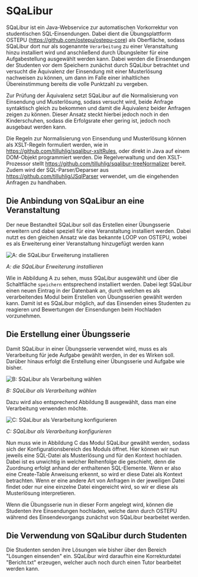 # SQaLibur

SQaLibur ist ein Java-Webservice zur automatischen Vorkorrektur von studentischen SQL-Einsendungen. Dabei dient die Übungsplattform OSTEPU (https://github.com/ostepu/ostepu-core) als Oberfläche, sodass SQaLibur dort nur als sogenannte ``Verarbeitung`` zu einer Veranstaltung hinzu installiert wird und anschließend durch Übungsleiter für eine Aufgabestellung ausgewählt werden kann. Dabei werden die Einsendungen der Studenten vor dem Speichern zunächst durch SQaLibur betrachtet und versucht die Äquivalenz der Einsendung mit einer Musterlösung nachweisen zu können, um dann im Falle einer inhaltlichen Übereinstimmung bereits die volle Punktzahl zu vergeben.

Zur Prüfung der Äquivalenz setzt SQaLibur auf die Normalisierung von Einsendung und Musterlösung, sodass versucht wird, beide Anfrage syntaktisch gleich zu bekommen und damit die Äquivalenz beider Anfragen zeigen zu können. Dieser Ansatz steckt hierbei jedoch noch in den Kinderschuhen, sodass die Erfolgsrate eher gering ist, jedoch noch ausgebaut werden kann.

Die Regeln zur Normalisierung von Einsendung und Musterlösung können als XSLT-Regeln formuliert werden, wie in https://github.com/tilluhlig/sqalibur-xsltRules, oder direkt in Java auf einem DOM-Objekt programmiert werden. Die Regelverwaltung und den XSLT-Prozessor stellt https://github.com/tilluhlig/sqalibur-treeNormalizer bereit. Zudem wird der SQL-Parser/Deparser aus https://github.com/tilluhlig/JSqlParser verwendet, um die eingehenden Anfragen zu handhaben.

## Die Anbindung von SQaLibur an eine Veranstaltung

Der neue Bestandteil SQaLibur soll das Erstellen einer Übungsserie erweitern und dabei speziell für eine Veranstaltung installiert werden. Dabei nutzt es den gleichen Ansatz wie das bekannte LOOP von OSTEPU, wobei es als Erweiterung einer Veranstaltung hinzugefügt werden kann 

![A: die SQaLibur Erweiterung installieren](SQaLiburA.png)

*A: die SQaLibur Erweiterung installieren*

Wie in Abbildung A zu sehen, muss SQaLibur ausgewählt und über die Schaltfläche ``speichern`` entsprechend installiert werden. Dabei legt SQaLibur einen neuen Eintrag in der Datenbank an, durch welchen es als verarbeitendes Modul beim Erstellen von Übungsserien gewählt werden kann. Damit ist es SQaLibur möglich, auf das Einsenden eines Studenten zu reagieren und Bewertungen der Einsendungen beim Hochladen vorzunehmen.

## Die Erstellung einer Übungsserie

Damit SQaLibur in einer Übungsserie verwendet wird, muss es als Verarbeitung für jede Aufgabe gewählt werden, in der es Wirken soll.
Darüber hinaus erfolgt die Erstellung einer Übungsserie und Aufgabe wie bisher.

![B: SQaLibur als Verarbeitung wählen](SQaLiburB.png)

*B: SQaLibur als Verarbeitung wählen*

Dazu wird also entsprechend Abbildung B ausgewählt, dass man eine Verarbeitung verwenden möchte.

![C: SQaLibur als Verarbeitung konfigurieren](SQaLiburC.png)

*C: SQaLibur als Verarbeitung konfigurieren*

Nun muss wie in Abbildung C das Modul SQaLibur gewählt werden, sodass sich der Konfigurationsbereich des Moduls öffnet. Hier können wir nun jeweils eine SQL-Datei als Musterlösung und für den Kontext hochladen. Dabei ist es unwichtig in welcher Reihenfolge die geschieht, denn die Zuordnung erfolgt anhand der enthaltenen SQL-Elemente. Wenn er also eine Create-Table Anweisung erkennt, so wird er diese Datei als Kontext betrachten. Wenn er eine andere Art von Anfragen in der jeweiligen Datei findet oder nur eine einzelne Datei eingereicht wird, so wir er diese als Musterlösung interpretieren.

Wenn die Übungsserie nun in dieser Form angelegt wird, können die Studenten ihre Einsendungen hochladen, welche dann durch OSTEPU während des Einsendevorgangs zunächst von SQaLibur bearbeitet werden.

## Die Verwendung von SQaLibur durch Studenten

Die Studenten senden ihre Lösungen wie bisher über den Bereich "Lösungen einsenden" ein. SQaLibur wird daraufhin eine Korrekturdatei "Bericht.txt" erzeugen, welcher auch noch durch einen Tutor bearbeitet werden kann.